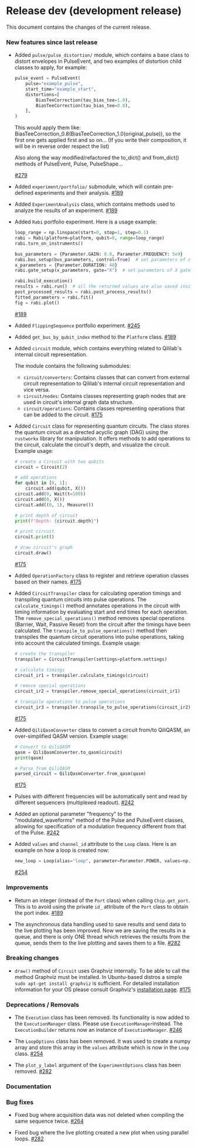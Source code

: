 # Release dev (development release)

This document contains the changes of the current release.

### New features since last release

- Added `pulse/pulse_distortion/` module, which contains a base class to distort envelopes in PulseEvent, and two examples of distortion child classes to apply, for example:

  ```python
  pulse_event = PulseEvent(
      pulse="example_pulse",
      start_time="example_start",
      distortions=[
          BiasTeeCorrection(tau_bias_tee=1.0),
          BiasTeeCorrection(tau_bias_tee=0.8),
      ],
  )
  ```

  This would apply them like: BiasTeeCorrection_0.8(BiasTeeCorrection_1.0(original_pulse)), so the first one gets applied first and so on...
  (If you write their composition, it will be in reverse order respect the list)

  Also along the way modified/refactored the to_dict() and from_dict() methods of PulseEvent, Pulse, PulseShape...

  [#279](https://github.com/qilimanjaro-tech/qililab/pull/279)

- Added `experiment/portfolio/` submodule, which will contain pre-defined experiments and their analysis.
  [#189](https://github.com/qilimanjaro-tech/qililab/pull/189)

- Added `ExperimentAnalysis` class, which contains methods used to analyze the results of an experiment.
  [#189](https://github.com/qilimanjaro-tech/qililab/pull/189)

- Added `Rabi` portfolio experiment. Here is a usage example:

  ```python
  loop_range = np.linspace(start=0, stop=1, step=0.1)
  rabi = Rabi(platform=platform, qubit=0, range=loop_range)
  rabi.turn_on_instruments()

  bus_parameters = {Parameter.GAIN: 0.8, Parameter.FREQUENCY: 5e9}
  rabi.bus_setup(bus_parameters, control=True)  # set parameters of control bus
  x_parameters = {Parameter.DURATION: 40}
  rabi.gate_setup(x_parameters, gate="X")  # set parameters of X gate

  rabi.build_execution()
  results = rabi.run()  # all the returned values are also saved inside the `Rabi` class!
  post_processed_results = rabi.post_process_results()
  fitted_parameters = rabi.fit()
  fig = rabi.plot()
  ```

  [#189](https://github.com/qilimanjaro-tech/qililab/pull/189)

- Added `FlippingSequence` portfolio experiment.
  [#245](https://github.com/qilimanjaro-tech/qililab/pull/245)

- Added `get_bus_by_qubit_index` method to the `Platform` class.
  [#189](https://github.com/qilimanjaro-tech/qililab/pull/189)

- Added `circuit` module, which contains everything related to Qililab's internal circuit representation.

  The module contains the following submodules:

  - `circuit/converters`: Contains classes that can convert from external circuit representation to Qililab's internal circuit representation and vice versa.
  - `circuit/nodes`: Contains classes representing graph nodes that are used in circuit's internal graph data structure.
  - `circuit/operations`: Contains classes representing operations that can be added to the circuit.
    [#175](https://github.com/qilimanjaro-tech/qililab/issues/175)

- Added `Circuit` class for representing quantum circuits. The class stores the quantum circuit as a directed acyclic graph (DAG) using the `rustworkx` library for manipulation. It offers methods to add operations to the circuit, calculate the circuit's depth, and visualize the circuit. Example usage:

  ```python
  # create a Circuit with two qubits
  circuit = Circuit(2)

  # add operations
  for qubit in [0, 1]:
      circuit.add(qubit, X())
  circuit.add(0, Wait(t=100))
  circuit.add(0, X())
  circuit.add((0, 1), Measure())

  # print depth of circuit
  print(f"Depth: {circuit.depth}")

  # print circuit
  circuit.print()

  # draw circuit's graph
  circuit.draw()
  ```

  [#175](https://github.com/qilimanjaro-tech/qililab/issues/175)

- Added `OperationFactory` class to register and retrieve operation classes based on their names.
  [#175](https://github.com/qilimanjaro-tech/qililab/issues/175)

- Added `CircuitTranspiler` class for calculating operation timings and transpiling quantum circuits into pulse operations. The `calculate_timings()` method annotates operations in the circuit with timing information by evaluating start and end times for each operation. The `remove_special_operations()` method removes special operations (Barrier, Wait, Passive Reset) from the circuit after the timings have been calculated. The `transpile_to_pulse_operations()` method then transpiles the quantum circuit operations into pulse operations, taking into account the calculated timings. Example usage:

  ```python
  # create the transpiler
  transpiler = CircuitTranspiler(settings=platform.settings)

  # calculate timings
  circuit_ir1 = transpiler.calculate_timings(circuit)

  # remove special operations
  circuit_ir2 = transpiler.remove_special_operations(circuit_ir1)

  # transpile operations to pulse operations
  circuit_ir3 = transpiler.transpile_to_pulse_operations(circuit_ir2)
  ```

  [#175](https://github.com/qilimanjaro-tech/qililab/issues/175)

- Added `QiliQasmConverter` class to convert a circuit from/to QiliQASM, an over-simplified QASM version. Example usage:

  ```python
  # Convert to QiliQASM
  qasm = QiliQasmConverter.to_qasm(circuit)
  print(qasm)

  # Parse from QiliQASM
  parsed_circuit = QiliQasmConverter.from_qasm(qasm)
  ```

  [#175](https://github.com/qilimanjaro-tech/qililab/issues/175)

- Pulses with different frequencies will be automatically sent and read by different sequencers (multiplexed readout).
  [#242](https://github.com/qilimanjaro-tech/qililab/pull/242)

- Added an optional parameter "frequency" to the "modulated_waveforms" method of the Pulse and PulseEvent classes, allowing for specification of a modulation frequency different from that of the Pulse.
  [#242](https://github.com/qilimanjaro-tech/qililab/pull/242)

- Added `values` and `channel_id` attribute to the `Loop` class.
  Here is an example on how a loop is created now:

  ```python
  new_loop = Loop(alias="loop", parameter=Parameter.POWER, values=np.linspace(1, 10, 10))
  ```

  [#254](https://github.com/qilimanjaro-tech/qililab/pull/254)

### Improvements

- Return an integer (instead of the `Port` class) when calling `Chip.get_port`. This is to avoid using the private
  `id_` attribute of the `Port` class to obtain the port index.
  [#189](https://github.com/qilimanjaro-tech/qililab/pull/189)

- The asynchronous data handling used to save results and send data to the live plotting has been improved. Now we are
  saving the results in a queue, and there is only ONE thread which retrieves the results from the queue, sends them to
  the live plotting and saves them to a file.
  [#282](https://github.com/qilimanjaro-tech/qililab/pull/282)

### Breaking changes

- `draw()` method of `Circuit` uses Graphviz internally. To be able to call the method Graphviz must be installed. In Ubuntu-based distros a simple `sudo apt-get install graphviz` is sufficient. For detailed installation information for your OS please consult Graphviz's [installation page](https://graphviz.org/download/).
  [#175](https://github.com/qilimanjaro-tech/qililab/issues/175)

### Deprecations / Removals

- The `Execution` class has been removed. Its functionality is now added to the `ExecutionManager` class.
  Please use `ExecutionManager`instead. The `ExecutionBuilder` returns now an instance of `ExecutionManager`.
  [#246](https://github.com/qilimanjaro-tech/qililab/pull/246)

- The `LoopOptions` class has been removed. It was used to create a numpy array and store this array in the `values`
  attribute which is now in the `Loop` class.
  [#254](https://github.com/qilimanjaro-tech/qililab/pull/254)

- The `plot_y_label` argument of the `ExperimentOptions` class has been removed.
  [#282](https://github.com/qilimanjaro-tech/qililab/pull/282)

### Documentation

### Bug fixes

- Fixed bug where acquisition data was not deleted when compiling the same sequence twice.
  [#264](https://github.com/qilimanjaro-tech/qililab/pull/264)

- Fixed bug where the live plotting created a new plot when using parallel loops.
  [#282](https://github.com/qilimanjaro-tech/qililab/pull/282)
